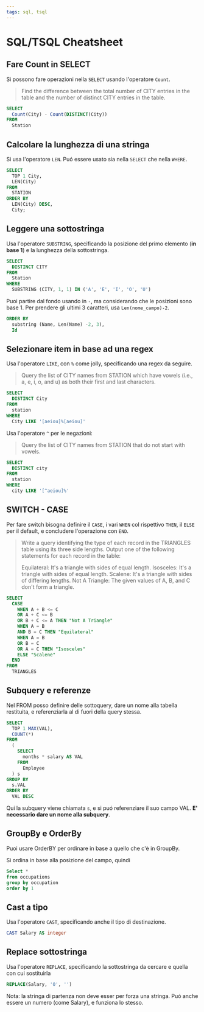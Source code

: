```yaml
---
tags: sql, tsql
---
```


# SQL/TSQL Cheatsheet

## Fare Count in SELECT

Si possono fare operazioni nella `SELECT` usando l'operatore `Count`.

> Find the difference between the total number of CITY entries in the table and the number of distinct CITY entries in the table.

```sql
SELECT
  Count(City) - Count(DISTINCT(City))
FROM
  Station
```

## Calcolare la lunghezza di una stringa

Si usa l'operatore `LEN`. Puó essere usato sia nella `SELECT` che nella `WHERE`.

```sql
SELECT
  TOP 1 City,
  LEN(City)
FROM
  STATION
ORDER BY
  LEN(City) DESC,
  City;
```

## Leggere una sottostringa

Usa l'operatore `SUBSTRING`, specificando la posizione del primo elemento (**in base 1**) e la lunghezza della sottostringa.

```sql
SELECT
  DISTINCT CITY
FROM
  Station
WHERE
  SUBSTRING (CITY, 1, 1) IN ('A', 'E', 'I', 'O', 'U')
```

Puoi partire dal fondo usando in `-`, ma considerando che le posizioni sono base 1. Per prendere gli ultimi 3 caratteri, usa `Len(nome_campo)-2`.

```sql
ORDER BY
  substring (Name, Len(Name) -2, 3),
  Id
```

## Selezionare item in base ad una regex

Usa l'operatore `LIKE`, con `%` come jolly, specificando una regex da seguire.

> Query the list of CITY names from STATION which have vowels (i.e., a, e, i, o, and u) as both their first and last characters.

```sql
SELECT
  DISTINCT City
FROM
  station
WHERE
  City LIKE '[aeiou]%[aeiou]'
```

Usa l'operatore `^` per le negazioni:

> Query the list of CITY names from STATION that do not start with vowels.

```sql
SELECT
  DISTINCT city
FROM
  station
WHERE
  city LIKE '[^aeiou]%'
```

## SWITCH - CASE

Per fare switch bisogna definire il `CASE`, i vari `WHEN` col rispettivo `THEN`, il `ELSE` per il default, e concludere l'operazione con `END`.

> Write a query identifying the type of each record in the TRIANGLES table using its three side lengths. Output one of the following statements for each record in the table:
>
>
>Equilateral: It's a triangle with  sides of equal length.
>Isosceles: It's a triangle with  sides of equal length.
>Scalene: It's a triangle with  sides of differing lengths.
>Not A Triangle: The given values of A, B, and C don't form a triangle.

```sql
SELECT
  CASE
    WHEN A + B <= C
    OR A + C <= B
    OR B + C <= A THEN "Not A Triangle"
    WHEN A = B
    AND B = C THEN "Equilateral"
    WHEN A = B
    OR B = C
    OR A = C THEN "Isosceles"
    ELSE "Scalene"
  END
FROM
  TRIANGLES
```

## Subquery e referenze

Nel FROM posso definire delle sottoquery, dare un nome alla tabella restituita, e referenziarla al di fuori della query stessa.

```sql
SELECT
  TOP 1 MAX(VAL),
  COUNT(*)
FROM
  (
    SELECT
      months * salary AS VAL
    FROM
      Employee
  ) s
GROUP BY
  s.VAL
ORDER BY
  VAL DESC
```

Qui la subquery viene chiamata `s`, e si puó referenziare il suo campo VAL.
**E' necessario dare un nome alla subquery**.

## GroupBy e OrderBy

Puoi usare OrderBY per ordinare in base a quello che c'è in GroupBy.

Si ordina in base alla posizione del campo, quindi

```sql
Select *
from occupations
group by occupation 
order by 1
```

## Cast a tipo

Usa l'operatore `CAST`, specificando anche il tipo di destinazione.

```sql
CAST Salary AS integer
```

## Replace sottostringa

Usa l'operatore `REPLACE`, specificando la sottostringa da cercare e quella con cui sostituirla

```sql
REPLACE(Salary, '0', '')
```

Nota: la stringa di partenza non deve esser per forza una stringa. Puó anche essere un numero (come Salary), e funziona lo stesso.

